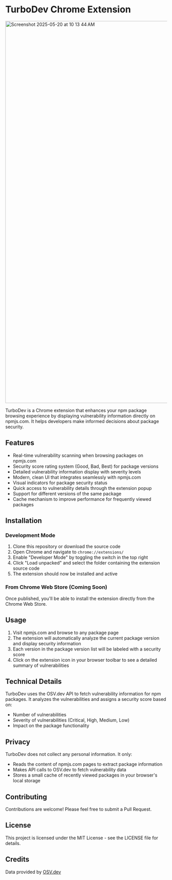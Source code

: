 # TurboDev Chrome Extension

<img width="1188" alt="Screenshot 2025-05-20 at 10 13 44 AM" src="https://github.com/user-attachments/assets/0fa3aed9-cd45-4855-a88d-03d7adc3ab1d" />

TurboDev is a Chrome extension that enhances your npm package browsing experience by displaying vulnerability information directly on npmjs.com. It helps developers make informed decisions about package security.

## Features

- Real-time vulnerability scanning when browsing packages on npmjs.com
- Security score rating system (Good, Bad, Best) for package versions
- Detailed vulnerability information display with severity levels
- Modern, clean UI that integrates seamlessly with npmjs.com
- Visual indicators for package security status
- Quick access to vulnerability details through the extension popup
- Support for different versions of the same package
- Cache mechanism to improve performance for frequently viewed packages

## Installation

### Development Mode

1. Clone this repository or download the source code
2. Open Chrome and navigate to `chrome://extensions/`
3. Enable "Developer Mode" by toggling the switch in the top right
4. Click "Load unpacked" and select the folder containing the extension source code
5. The extension should now be installed and active

### From Chrome Web Store (Coming Soon)

Once published, you'll be able to install the extension directly from the Chrome Web Store.

## Usage

1. Visit npmjs.com and browse to any package page
2. The extension will automatically analyze the current package version and display security information
3. Each version in the package version list will be labeled with a security score
4. Click on the extension icon in your browser toolbar to see a detailed summary of vulnerabilities

## Technical Details

TurboDev uses the OSV.dev API to fetch vulnerability information for npm packages. It analyzes the vulnerabilities and assigns a security score based on:

- Number of vulnerabilities
- Severity of vulnerabilities (Critical, High, Medium, Low)
- Impact on the package functionality

## Privacy

TurboDev does not collect any personal information. It only:
- Reads the content of npmjs.com pages to extract package information
- Makes API calls to OSV.dev to fetch vulnerability data
- Stores a small cache of recently viewed packages in your browser's local storage

## Contributing

Contributions are welcome! Please feel free to submit a Pull Request.

## License

This project is licensed under the MIT License - see the LICENSE file for details.

## Credits

Data provided by [OSV.dev](https://osv.dev/)

